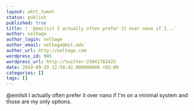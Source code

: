 ```yaml
---
layout: aktt_tweet
status: publish
published: true
title: ! '@emilsit I actually often prefer it over nano if I...'
author: nelhage
author_login: nelhage
author_email: nelhage@mit.edu
author_url: http://nelhage.com
wordpress_id: 905
wordpress_url: http://twitter-25041782425
date: 2010-09-20 12:58:42.000000000 +02:00
categories: []
tags: []
---
```

@emilsit I actually often prefer it over nano if I'm on a minimal system and those are my only options.
